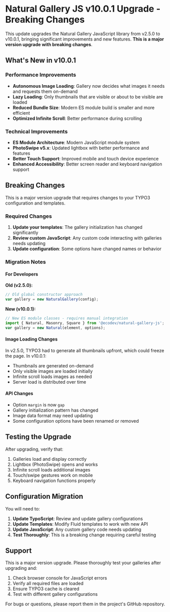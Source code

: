 # Natural Gallery JS v10.0.1 Upgrade - Breaking Changes

This update upgrades the Natural Gallery JavaScript library from v2.5.0 to v10.0.1, bringing significant improvements and new features. **This is a major version upgrade with breaking changes**.

## What's New in v10.0.1

### Performance Improvements
- **Autonomous Image Loading**: Gallery now decides what images it needs and requests them on-demand
- **Lazy Loading**: Only thumbnails that are visible or about to be visible are loaded
- **Reduced Bundle Size**: Modern ES module build is smaller and more efficient
- **Optimized Infinite Scroll**: Better performance during scrolling

### Technical Improvements
- **ES Module Architecture**: Modern JavaScript module system
- **PhotoSwipe v5.x**: Updated lightbox with better performance and features
- **Better Touch Support**: Improved mobile and touch device experience
- **Enhanced Accessibility**: Better screen reader and keyboard navigation support

## Breaking Changes

This is a major version upgrade that requires changes to your TYPO3 configuration and templates.

### Required Changes

1. **Update your templates**: The gallery initialization has changed significantly
2. **Review custom JavaScript**: Any custom code interacting with galleries needs updating
3. **Update configuration**: Some options have changed names or behavior

### Migration Notes

#### For Developers

**Old (v2.5.0):**
```javascript
// Old global constructor approach
var gallery = new NaturalGallery(config);
```

**New (v10.0.1):**
```javascript
// New ES module classes - requires manual integration
import { Natural, Masonry, Square } from '@ecodev/natural-gallery-js';
var gallery = new Natural(element, options);
```

#### Image Loading Changes

In v2.5.0, TYPO3 had to generate all thumbnails upfront, which could freeze the page. In v10.0.1:

- Thumbnails are generated on-demand
- Only visible images are loaded initially
- Infinite scroll loads images as needed
- Server load is distributed over time

#### API Changes

- Option `margin` is now `gap`
- Gallery initialization pattern has changed
- Image data format may need updating
- Some configuration options have been renamed or removed

## Testing the Upgrade

After upgrading, verify that:

1. Galleries load and display correctly
2. Lightbox (PhotoSwipe) opens and works
3. Infinite scroll loads additional images
4. Touch/swipe gestures work on mobile
5. Keyboard navigation functions properly

## Configuration Migration

You will need to:

1. **Update TypoScript**: Review and update gallery configurations
2. **Update Templates**: Modify Fluid templates to work with new API
3. **Update JavaScript**: Any custom gallery code needs updating
4. **Test Thoroughly**: This is a breaking change requiring careful testing

## Support

This is a major version upgrade. Please thoroughly test your galleries after upgrading and:

1. Check browser console for JavaScript errors
2. Verify all required files are loaded
3. Ensure TYPO3 cache is cleared
4. Test with different gallery configurations

For bugs or questions, please report them in the project's GitHub repository.
